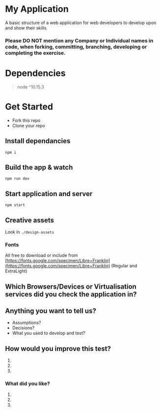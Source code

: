 # My Application

A basic structure of a web application for web developers to develop upon and show their skills.

### Please DO NOT mention any Company or Individual names in code, when forking, committing, branching, developing or completing the exercise. 

# Dependencies
> node ^10.15.3

<!-- > grunt-cli ```npm install -g grunt-cli``` -->

# Get Started

- Fork this repo
- Clone your repo

## Install dependancies
```
npm i
``` 

## Build the app & watch
```
npm run dev
```

## Start application and server
```
npm start
```

## Creative assets  
Look in ```./design-assets```

### Fonts
All free to download or include from [https://fonts.google.com/specimen/Libre+Franklin](https://fonts.google.com/specimen/Libre+Franklin) (Regular and ExtraLight)

## Which Browsers/Devices or Virtualisation services did you check the application in?


## Anything you want to tell us?
- Assumptions?
- Decisions?
- What you used to develop and test?

## How would you improve this test?
1.
2.
3.

### What did you like?
1.
2.
3.
